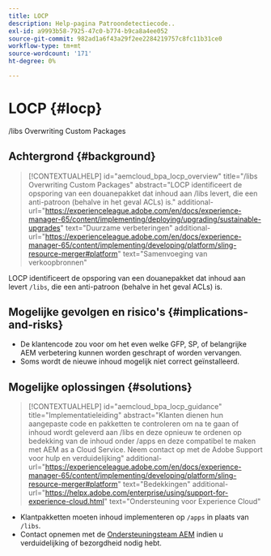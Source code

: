 ```yaml
---
title: LOCP
description: Help-pagina Patroondetectiecode..
exl-id: a9993b58-7925-47c0-b774-b9ca8a4ee052
source-git-commit: 982ad1a6f43a29f2ee2284219757c8fc11b31ce0
workflow-type: tm+mt
source-wordcount: '171'
ht-degree: 0%

---
```


# LOCP {#locp}

/libs Overwriting Custom Packages

## Achtergrond {#background}

>[!CONTEXTUALHELP]
>id="aemcloud_bpa_locp_overview"
>title="/libs Overwriting Custom Packages"
>abstract="LOCP identificeert de opsporing van een douanepakket dat inhoud aan /libs levert, die een anti-patroon (behalve in het geval ACLs) is."
>additional-url="https://experienceleague.adobe.com/en/docs/experience-manager-65/content/implementing/deploying/upgrading/sustainable-upgrades" text="Duurzame verbeteringen"
>additional-url="https://experienceleague.adobe.com/en/docs/experience-manager-65/content/implementing/developing/platform/sling-resource-merger#platform" text="Samenvoeging van verkoopbronnen"

LOCP identificeert de opsporing van een douanepakket dat inhoud aan levert `/libs`, die een anti-patroon (behalve in het geval ACLs) is.

## Mogelijke gevolgen en risico&#39;s {#implications-and-risks}

* De klantencode zou voor om het even welke GFP, SP, of belangrijke AEM verbetering kunnen worden geschrapt of worden vervangen.
* Soms wordt de nieuwe inhoud mogelijk niet correct geïnstalleerd.

## Mogelijke oplossingen {#solutions}

>[!CONTEXTUALHELP]
>id="aemcloud_bpa_locp_guidance"
>title="Implementatieleiding"
>abstract="Klanten dienen hun aangepaste code en pakketten te controleren om na te gaan of inhoud wordt geleverd aan /libs en deze opnieuw te ordenen op bedekking van de inhoud onder /apps en deze compatibel te maken met AEM as a Cloud Service. Neem contact op met de Adobe Support voor hulp en verduidelijking"
>additional-url="https://experienceleague.adobe.com/en/docs/experience-manager-65/content/implementing/developing/platform/sling-resource-merger#platform" text="Bedekkingen"
>additional-url="https://helpx.adobe.com/enterprise/using/support-for-experience-cloud.html" text="Ondersteuning voor Experience Cloud"

* Klantpakketten moeten inhoud implementeren op `/apps` in plaats van `/libs`.
* Contact opnemen met de [Ondersteuningsteam AEM](https://helpx.adobe.com/enterprise/using/support-for-experience-cloud.html) indien u verduidelijking of bezorgdheid nodig hebt.
